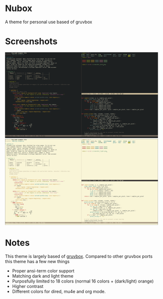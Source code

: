 # Nubox
A theme for personal use based of gruvbox

# Screenshots

![Screenshot](screenshot_dark.png)
![Screenshot](screenshot_light.png)

# Notes

This theme is largely based of
[gruvbox](https://github.com/morhetz/gruvbox). Compared to other
gruvbox ports this theme has a few new things

- Proper ansi-term color support
- Matching dark and light theme
- Purposfully limited to 18 colors (normal 16 colors + (dark/light) orange)
- Higher contrast
- Different colors for dired, mu4e and org mode.

